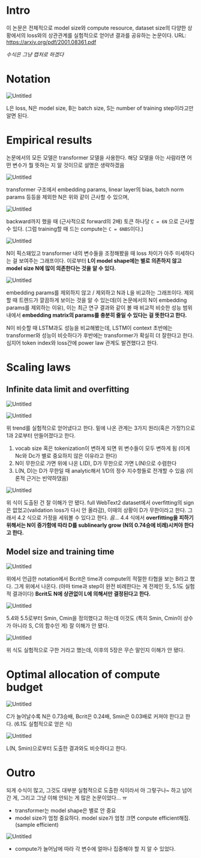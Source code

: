# Intro

이 논문은 전체적으로 model size와 compute resource, dataset size의 다양한 상황에서의 loss와의 상관관계를 실험적으로 얻어낸 결과를 공유하는 논문이다.
URL: <https://arxiv.org/pdf/2001.08361.pdf>

*수식은 그냥 캡처로 하겠다*

# Notation

![Untitled](assets/scaling_laws/Untitled.png)

L은 loss, N은 model size, B는 batch size, S는 number of training step이라고만 알면 된다.

# Empirical results

논문에서의 모든 모델은 transformer 모델을 사용한다. 해당 모델을 아는 사람라면 어떤 변수가 뭘 뜻하는 지 알 것이므로 설명은 생략하겠음

![Untitled](assets/scaling_laws/Untitled_1.png)

transformer 구조에서 embedding params, linear layer의 bias, batch norm params 등등을 제외한 N은 위와 같이 근사할 수 있으며,

![Untitled](assets/scaling_laws/Untitled_2.png)

backward까지 했을 때 (근사적으로 forward의 2배) 토큰 하나당 `C = 6N` 으로 근사할 수 있다. (그럼 training할 때 드는 compute는 `C = 6NBS`이다.)

![Untitled](assets/scaling_laws/Untitled_3.png)

N이 픽스돼있고 transformer 내의 변수들을 조정해봤을 때 loss 차이가 아주 미세하다는 걸 보여주는 그래프이다. 이로부터 **L이 model shape에는 별로 의존하지 않고 model size N에 많이 의존한다는 것을 알 수 있다.**

![Untitled](assets/scaling_laws/Untitled_4.png)

embedding params를 제외하지 않고 / 제외하고 N과 L을 비교하는 그래프이다. 제외할 때 트렌드가 깔끔하게 보이는 것을 알 수 있는데(이 논문에서의 N이 embedding params를 제외하는 이유), 이는 최근 연구 결과와 같이 볼 때 비교적 비슷한 성능 범위 내에서 **embedding matrix의 params를 충분히 줄일 수 있다는 걸 뜻한다고 한다.**

N이 비슷할 때 LSTM과도 성능을 비교해봤는데, LSTM이 context 초반에는 transformer와 성능이 비슷하다가 후반에는 transformer가 확실히 더 잘한다고 한다. 심지어 token index와 loss간에 power law 관계도 발견했다고 한다.

# Scaling laws

## Infinite data limit and overfitting

![Untitled](assets/scaling_laws/Untitled_5.png)

![Untitled](assets/scaling_laws/Untitled_6.png)

위 trend를 실험적으로 얻어냈다고 한다. 밑에 나온 관계는 3가지 원리(혹은 가정?)으로 1과 2로부터 만들어졌다고 한다.

1. vocab size 혹은 tokenization이 변하게 되면 위 변수들이 모두 변하게 됨 (이게 Nc와 Dc가 별로 중요하지 않은 이유라고 한다)
2. N이 무한으로 가면 위에 나온 L(D), D가 무한으로 가면 L(N)으로 수렴한다
3. L(N, D)는 D가 무한일 때 analytic해서 1/D의 정수 지수항들로 전개할 수 있음 (이론적 근거는 빈약하댔음)

![Untitled](assets/scaling_laws/Untitled_7.png)

위 식이 도출된 건 잘 이해가 안 됐다. full WebText2 dataset에서 overfitting의 sign은 없었고(validation loss가 다시 안 올라감), 이때의 상황이 D가 무한이라고 한다. 그래서 4.2 식으로 가정을 세워볼 수 있다고 한다. *음…* 4.4 식에서 **overfitting을 피하기 위해서는 N이 증가함에 따라 D를 sublinearly grow (N의 0.74승에 비례)시켜야 한다고 한다.**

## Model size and training time

![Untitled](assets/scaling_laws/Untitled_8.png)

위에서 언급한 notation에서 Bcrit은 time과 compute의 적절한 타협을 보는 B라고 했다. 그게 위에서 나온다. (아마 time과 step이 완전 비례한다는 게 전제인 듯, 5.1도 실험적 결과이다) **Bcrit도 N에 상관없이 L에 의해서만 결정된다고 한다.**

![Untitled](assets/scaling_laws/Untitled_9.png)

5.4와 5.5로부터 Smin, Cmin을 정의했다고 하는데 이것도 (특히 Smin, Cmin이 상수가 아니라 S, C의 함수인 게) 잘 이해가 안 됐다.

![Untitled](assets/scaling_laws/Untitled_10.png)

위 식도 실험적으로 구한 거라고 했는데, 이후의 5장은 무슨 말인지 이해가 안 됐다.

# Optimal allocation of compute budget

![Untitled](assets/scaling_laws/Untitled_11.png)

C가 늘어날수록 N은 0.73승배, Bcrit은 0.24배, Smin은 0.03배로 커져야 한다고 한다. (6.1도 실험적으로 얻은 식)

![Untitled](assets/scaling_laws/Untitled_12.png)

L(N, Smin)으로부터 도출한 결과와도 비슷하다고 한다.

# Outro

되게 수식이 많고, 그것도 대부분 실험적으로 도출한 식이라서 아 그렇구나~ 하고 넘어간 게, 그리고 그냥 이해 안되는 게 많은 논문이었다… ㅠ

- transformer는 model shape은 별로 안 중요
- model size가 엄청 중요하다. model size가 엄청 크면 conpute efficient해짐. (sample efficient)

![Untitled](assets/scaling_laws/Untitled_13.png)

- compute가 늘어남에 따라 각 변수에 얼마나 집중해야 할 지 알 수 있었다.
